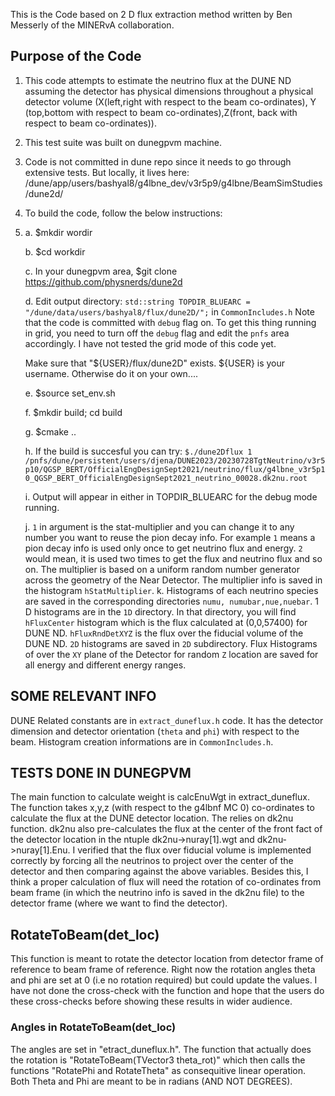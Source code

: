 This is the Code based on 2 D flux extraction method written by Ben Messerly of the MINERvA collaboration.

## Purpose of the Code
1. This code attempts to estimate the neutrino flux at the DUNE ND assuming the detector has physical dimensions throughout a physical detector volume (X(left,right with respect to the beam co-ordinates), Y (top,bottom with respect to beam co-ordinates),Z(front, back with respect to beam co-ordinates)).
  
2. This test suite was built on dunegpvm machine.
3. Code is not committed in dune repo since it needs to go through extensive tests. But locally, it lives here: /dune/app/users/bashyal8/g4lbne_dev/v3r5p9/g4lbne/BeamSimStudies/dune2d/
4. To build the code, follow the below instructions:
5. 
    a. $mkdir wordir

    b. $cd workdir
   
    c. In your dunegpvm area, $git clone https://github.com/physnerds/dune2d
   
    d. Edit output directory:
      `std::string TOPDIR_BLUEARC = "/dune/data/users/bashyal8/flux/dune2D/";` in `CommonIncludes.h`
      Note that the code is committed with `debug` flag on. To get this thing running in grid, you need to turn off the `debug` flag and edit the `pnfs` area accordingly. I have not tested the grid mode of this code yet.
   
      Make sure that "${USER}/flux/dune2D" exists. ${USER} is your username. Otherwise do it on your own....
   
    e. $source set_env.sh
   
    f. $mkdir build; cd build
    
    g. $cmake ..
   
    h. If the build is succesful you can try: `$./dune2Dflux 1 /pnfs/dune/persistent/users/djena/DUNE2023/20230728TgtNeutrino/v3r5p10/QGSP_BERT/OfficialEngDesignSept2021/neutrino/flux/g4lbne_v3r5p10_QGSP_BERT_OfficialEngDesignSept2021_neutrino_00028.dk2nu.root`
   
    i. Output will appear in either in TOPDIR_BLUEARC for the debug mode running.
   
    j. `1` in argument is the stat-multiplier and you can change it to any number you want to reuse the pion decay info. For example `1` means a pion decay info is used only once to get neutrino flux and energy. `2` would mean, it is used two times to get the flux and neutrino flux and so on. The multiplier is based on a uniform random number generator across the geometry of the Near Detector. The multiplier info is saved in the histogram `hStatMultiplier`.
   k. Histograms of each neutrino species are saved in the corresponding directories `numu, numubar,nue,nuebar`. 1 D histograms are in the `1D` directory. In that directory, you will find `hFluxCenter` histogram which is the flux calculated at (0,0,57400) for DUNE ND.
   `hFluxRndDetXYZ` is the flux over the fiducial volume of the DUNE ND. `2D` histograms are saved in `2D` subdirectory. Flux Histograms of over the `XY` plane of the Detector for random `Z`  location are saved for all energy and different energy ranges.

   
## SOME RELEVANT INFO 
 DUNE Related constants are in `extract_duneflux.h` code. It has the detector dimension and  detector orientation (`theta` and `phi`) with respect to the beam. 
Histogram creation informations are in `CommonIncludes.h`. 
 
## TESTS DONE IN DUNEGPVM
 The main function to calculate weight is calcEnuWgt in extract_duneflux. The function takes x,y,z (with respect to the g4lbnf MC 0) co-ordinates to calculate the flux at the DUNE detector location. The relies on dk2nu function. dk2nu also pre-calculates the flux at the center of the front fact of the detector location in the ntuple dk2nu->nuray[1].wgt and dk2nu->nuray[1].Enu. I verified that the flux over fiducial volume is implemented correctly by forcing all the neutrinos to project over the center of the detector and then comparing against the above variables. 
 Besides this, I think a proper calculation of flux will need the rotation of co-ordinates from beam frame (in which the neutrino info is saved in the dk2nu file) to the detector frame (where we want to find the detector). 

 ## RotateToBeam(det_loc) 
 This function is meant to rotate the detector location from detector frame of reference to beam frame of reference. Right now the rotation angles theta and phi are set at 0 (i.e no rotation required) but could update the values. I have not done the cross-check with the function and hope that the users do these cross-checks before showing these results in wider audience.

### Angles in RotateToBeam(det_loc)
The angles are set in "etract_duneflux.h".
The function that actually does the rotation is "RotateToBeam(TVector3 theta_rot)" which then calls the functions "RotatePhi and RotateTheta" as consequitive linear operation. Both Theta and Phi are meant to be in radians (AND NOT DEGREES).



